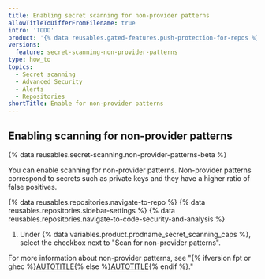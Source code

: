 ```yaml
---
title: Enabling secret scanning for non-provider patterns
allowTitleToDifferFromFilename: true
intro: 'TODO'
product: '{% data reusables.gated-features.push-protection-for-repos %}'
versions:
  feature: secret-scanning-non-provider-patterns
type: how_to
topics:
  - Secret scanning
  - Advanced Security
  - Alerts
  - Repositories
shortTitle: Enable for non-provider patterns
---
```


## Enabling scanning for non-provider patterns

{% data reusables.secret-scanning.non-provider-patterns-beta %}

You can enable scanning for non-provider patterns. Non-provider patterns correspond to secrets such as private keys and they have a higher ratio of false positives.

{% data reusables.repositories.navigate-to-repo %}
{% data reusables.repositories.sidebar-settings %}
{% data reusables.repositories.navigate-to-code-security-and-analysis %}
1. Under {% data variables.product.prodname_secret_scanning_caps %}, select the checkbox next to "Scan for non-provider patterns".

For more information about non-provider patterns, see "{% ifversion fpt or ghec %}[AUTOTITLE](/code-security/secret-scanning/secret-scanning-patterns#about-user--alerts){% else %}[AUTOTITLE](/code-security/secret-scanning/secret-scanning-patterns#about-secret-scanning-alerts){% endif %}."
